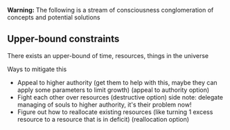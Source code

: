 **Warning:** The following is a stream of consciousness conglomeration of concepts and potential solutions

## Upper-bound constraints
There exists an upper-bound of time, resources, things in the universe

Ways to mitigate this
- Appeal to higher authority (get them to help with this, maybe they can apply some parameters to limit growth) (appeal to authority option)
- Fight each other over resources (destructive option) side note: delegate managing of souls to higher authority, it's their problem now!
- Figure out how to reallocate existing resources (like turning 1 excess resource to a resource that is in deficit) (reallocation option)
